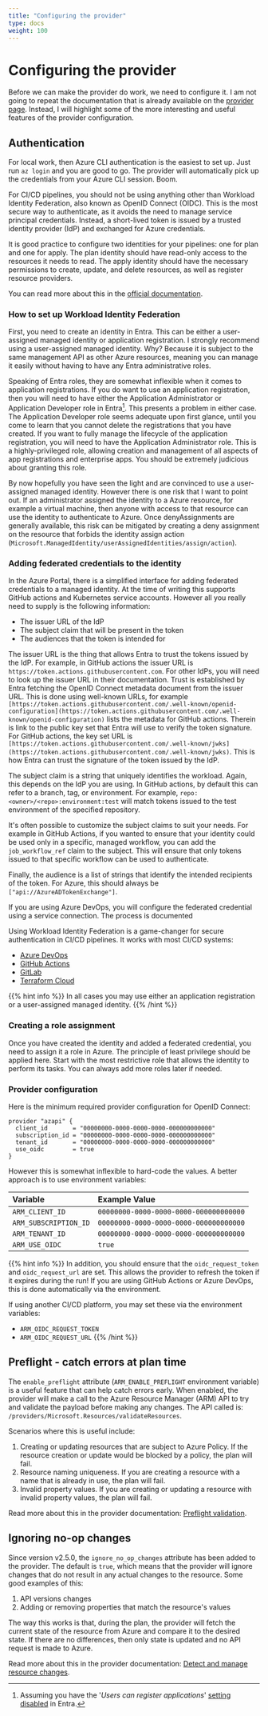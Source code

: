 ```yaml
---
title: "Configuring the provider"
type: docs
weight: 100
---
```


# Configuring the provider

Before we can make the provider do work, we need to configure it. I am not going to repeat the documentation that is already available on the [provider page](https://registry.terraform.io/providers/Azure/azapi/latest/docs). Instead, I will highlight some of the more interesting and useful features of the provider configuration.

## Authentication

For local work, then Azure CLI authentication is the easiest to set up. Just run `az login` and you are good to go. The provider will automatically pick up the credentials from your Azure CLI session. Boom.

For CI/CD pipelines, you should not be using anything other than Workload Identity Federation, also known as OpenID Connect (OIDC). This is the most secure way to authenticate, as it avoids the need to manage service principal credentials. Instead, a short-lived token is issued by a trusted identity provider (IdP) and exchanged for Azure credentials.

It is good practice to configure two identities for your pipelines: one for plan and one for apply. The plan identity should have read-only access to the resources it needs to read. The apply identity should have the necessary permissions to create, update, and delete resources, as well as register resource providers.

You can read more about this in the [official documentation](https://learn.microsoft.com/entra/workload-id/workload-identity-federation).

### How to set up Workload Identity Federation

First, you need to create an identity in Entra. This can be either a user-assigned managed identity or application registration. I strongly recommend using a user-assigned managed identity. Why? Because it is subject to the same management API as other Azure resources, meaning you can manage it easily without having to have any Entra administrative roles.

Speaking of Entra roles, they are somewhat inflexible when it comes to application registrations. If you do want to use an application registration, then you will need to have either the Application Administrator or Application Developer role in Entra[^1]. This presents a problem in either case. The Application Developer role seems adequate upon first glance, until you come to learn that you cannot delete the registrations that you have created. If you want to fully manage the lifecycle of the application registration, you will need to have the Application Administrator role. This is a highly-privileged role, allowing creation and management of all aspects of app registrations and enterprise apps. You should be extremely judicious about granting this role.

By now hopefully you have seen the light and are convinced to use a user-assigned managed identity. However there is one risk that I want to point out. If an administrator assigned the identity to a Azure resource, for example a virtual machine, then anyone with access to that resource can use the identity to authenticate to Azure. Once denyAssignments are generally available, this risk can be mitigated by creating a deny assignment on the resource that forbids the identity assign action (`Microsoft.ManagedIdentity/userAssignedIdentities/assign/action`).

### Adding federated credentials to the identity

In the Azure Portal, there is a simplified interface for adding federated credentials to a managed identity. At the time of writing this supports GitHub actions and Kubernetes service accounts. However all you really need to supply is the following information:

- The issuer URL of the IdP
- The subject claim that will be present in the token
- The audiences that the token is intended for

The issuer URL is the thing that allows Entra to trust the tokens issued by the IdP. For example, in GitHub actions the issuer URL is `https://token.actions.githubusercontent.com`. For other IdPs, you will need to look up the issuer URL in their documentation. Trust is established by Entra fetching the OpenID Connect metadata document from the issuer URL. This is done using well-known URLs, for example `[https://token.actions.githubusercontent.com/.well-known/openid-configuration](https://token.actions.githubusercontent.com/.well-known/openid-configuration)` lists the metadata for GitHub actions. Therein is link to the public key set that Entra will use to verify the token signature. For GitHub actions, the key set URL is `[https://token.actions.githubusercontent.com/.well-known/jwks](https://token.actions.githubusercontent.com/.well-known/jwks)`. This is how Entra can trust the signature of the token issued by the IdP.

The subject claim is a string that uniquely identifies the workload. Again, this depends on the IdP you are using. In GitHub actions, by default this can refer to a branch, tag, or environment. For example, `repo:<owner>/<repo>:environment:test` will match tokens issued to the test environment of the specified repository.

It's often possible to customize the subject claims to suit your needs. For example in GitHub Actions, if you wanted to ensure that your identity could be used only in a specific, managed workflow, you can add the `job_workflow_ref` claim to the subject. This will ensure that only tokens issued to that specific workflow can be used to authenticate.

Finally, the audience is a list of strings that identify the intended recipients of the token. For Azure, this should always be `["api://AzureADTokenExchange"]`.

If you are using Azure DevOps, you will configure the federated credential using a service connection. The process is documented

Using Workload Identity Federation is a game-changer for secure authentication in CI/CD pipelines. It works with most CI/CD systems:

- [Azure DevOps](https://learn.microsoft.com/azure/devops/pipelines/release/configure-workload-identity?view=azure-devops&tabs=managed-identity)
- [GitHub Actions](https://docs.github.com/actions/how-tos/secure-your-work/security-harden-deployments/oidc-in-azure)
- [GitLab](https://docs.gitlab.com/ci/cloud_services/azure/)
- [Terraform Cloud](https://developer.hashicorp.com/terraform/cloud-docs/workspaces/dynamic-provider-credentials/azure-configuration)

{{% hint info %}}
In all cases you may use either an application registration or a user-assigned managed identity.
{{% /hint %}}

### Creating a role assignment

Once you have created the identity and added a federated credential, you need to assign it a role in Azure. The principle of least privilege should be applied here. Start with the most restrictive role that allows the identity to perform its tasks. You can always add more roles later if needed.

[^1]: Assuming you have the '*Users can register applications*' [setting disabled](https://learn.microsoft.com/entra/identity/role-based-access-control/delegate-app-roles#to-disable-the-default-ability-to-create-application-registrations-or-consent-to-applications) in Entra.

### Provider configuration

Here is the minimum required provider configuration for OpenID Connect:

```hcl
provider "azapi" {
  client_id       = "00000000-0000-0000-0000-000000000000"
  subscription_id = "00000000-0000-0000-0000-000000000000"
  tenant_id       = "00000000-0000-0000-0000-000000000000"
  use_oidc        = true
}
```

However this is somewhat inflexible to hard-code the values. A better approach is to use environment variables:

| Variable               | Example Value                          |
| :--------------------- | :------------------------------------  |
| `ARM_CLIENT_ID`        | `00000000-0000-0000-0000-000000000000` |
| `ARM_SUBSCRIPTION_ID`  | `00000000-0000-0000-0000-000000000000` |
| `ARM_TENANT_ID`        | `00000000-0000-0000-0000-000000000000` |
| `ARM_USE_OIDC`         | `true`                                 |

{{% hint info %}}
In addition, you should ensure that the `oidc_request_token` and `oidc_request_url` are set. This allows the provider to refresh the token if it expires during the run! If you are using GitHub Actions or Azure DevOps, this is done automatically via the environment.

If using another CI/CD platform, you may set these via the environment variables:

- `ARM_OIDC_REQUEST_TOKEN`
- `ARM_OIDC_REQUEST_URL`
{{% /hint %}}

## Preflight - catch errors at plan time

The `enable_preflight` attribute (`ARM_ENABLE_PREFLIGHT` environment variable) is a useful feature that can help catch errors early. When enabled, the provider will make a call to the Azure Resource Manager (ARM) API to try and validate the payload before making any changes. The API called is: `/providers/Microsoft.Resources/validateResources`.

Scenarios where this is useful include:

1. Creating or updating resources that are subject to Azure Policy. If the resource creation or update would be blocked by a policy, the plan will fail.
1. Resource naming uniqueness. If you are creating a resource with a name that is already in use, the plan will fail.
1. Invalid property values. If you are creating or updating a resource with invalid property values, the plan will fail.

Read more about this in the provider documentation: [Preflight validation](https://registry.terraform.io/providers/Azure/azapi/latest/docs/guides/feature_preflight).

## Ignoring no-op changes

Since version v2.5.0, the `ignore_no_op_changes` attribute has been added to the provider. The default is `true`, which means that the provider will ignore changes that do not result in any actual changes to the resource. Some good examples of this:

1. API versions changes
1. Adding or removing properties that match the resource's values

The way this works is that, during the plan, the provider will fetch the current state of the resource from Azure and compare it to the desired state. If there are no differences, then only state is updated and no API request is made to Azure.

Read more about this in the provider documentation: [Detect and manage resource changes](https://registry.terraform.io/providers/Azure/azapi/latest/docs/guides/feature_change_detection).
